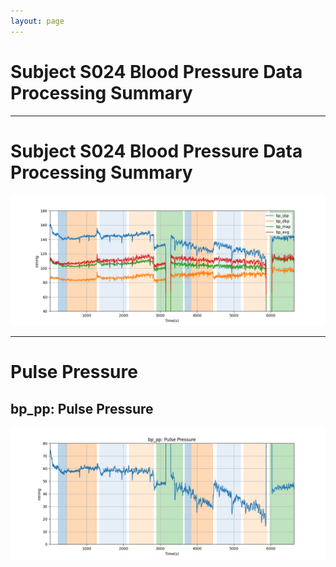 ```yaml
---
layout: page
---
```


# Subject S024 Blood Pressure Data Processing Summary




---
# Subject S024 Blood Pressure Data Processing Summary

![Subject S024 Blood Pressure Data Processing Summary - Overlay](images/S024_bp_features_overlay.png)

---
# Pulse Pressure

## bp_pp: Pulse Pressure
![bp_pp: Pulse Pressure](images/S024_bp_features_bp_pp.png)
